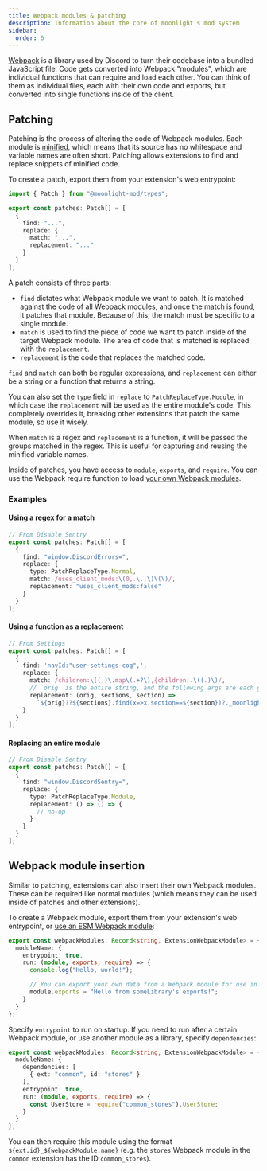 ```yaml
---
title: Webpack modules & patching
description: Information about the core of moonlight's mod system
sidebar:
  order: 6
---
```


[Webpack](https://webpack.js.org) is a library used by Discord to turn their codebase into a bundled JavaScript file. Code gets converted into Webpack "modules", which are individual functions that can require and load each other. You can think of them as individual files, each with their own code and exports, but converted into single functions inside of the client.

## Patching

Patching is the process of altering the code of Webpack modules. Each module is [minified](https://en.wikipedia.org/wiki/Minification_(programming)), which means that its source has no whitespace and variable names are often short. Patching allows extensions to find and replace snippets of minified code.

To create a patch, export them from your extension's web entrypoint:

```ts
import { Patch } from "@moonlight-mod/types";

export const patches: Patch[] = [
  {
    find: "...",
    replace: {
      match: "...",
      replacement: "..."
    }
  }
];
```

A patch consists of three parts:

- `find` dictates what Webpack module we want to patch. It is matched against the code of all Webpack modules, and once the match is found, it patches that module. Because of this, the match must be specific to a single module.
- `match` is used to find the piece of code we want to patch inside of the target Webpack module. The area of code that is matched is replaced with the `replacement`.
- `replacement` is the code that replaces the matched code.

`find` and `match` can both be regular expressions, and `replacement` can either be a string or a function that returns a string.

You can also set the `type` field in `replace` to `PatchReplaceType.Module`, in which case the `replacement` will be used as the entire module's code. This completely overrides it, breaking other extensions that patch the same module, so use it wisely.

When `match` is a regex and `replacement` is a function, it will be passed the groups matched in the regex. This is useful for capturing and reusing the minified variable names.

Inside of patches, you have access to `module`, `exports`, and `require`. You can use the Webpack require function to load [your own Webpack modules](#webpack-module-insertion).

### Examples

#### Using a regex for a match

```ts
// From Disable Sentry
export const patches: Patch[] = [
  {
    find: "window.DiscordErrors=",
    replace: {
      type: PatchReplaceType.Normal,
      match: /uses_client_mods:\(0,.\..\)\(\)/,
      replacement: "uses_client_mods:false"
    }
  }
];
```

#### Using a function as a replacement

```ts
// From Settings
export const patches: Patch[] = [
  {
    find: 'navId:"user-settings-cog",',
    replace: {
      match: /children:\[(.)\.map\(.+?\),{children:.\((.)\)/,
      // `orig` is the entire string, and the following args are each group
      replacement: (orig, sections, section) =>
        `${orig}??${sections}.find(x=>x.section==${section})?._moonlight_submenu?.()`
    }
  }
];
```

#### Replacing an entire module

```ts
// From Disable Sentry
export const patches: Patch[] = [
  {
    find: "window.DiscordSentry=",
    replace: {
      type: PatchReplaceType.Module,
      replacement: () => () => {
        // no-op
      }
    }
  }
];
```

## Webpack module insertion

Similar to patching, extensions can also insert their own Webpack modules. These can be required like normal modules (which means they can be used inside of patches and other extensions).

To create a Webpack module, export them from your extension's web entrypoint, or [use an ESM Webpack module](/ext-dev/esm-webpack-modules):

```ts
export const webpackModules: Record<string, ExtensionWebpackModule> = {
  moduleName: {
    entrypoint: true,
    run: (module, exports, require) => {
      console.log("Hello, world!");

      // You can export your own data from a Webpack module for use in other places.
      module.exports = "Hello from someLibrary's exports!";
    }
  }
};
```

Specify `entrypoint` to run on startup. If you need to run after a certain Webpack module, or use another module as a library, specify `dependencies`:

```ts
export const webpackModules: Record<string, ExtensionWebpackModule> = {
  moduleName: {
    dependencies: [
      { ext: "common", id: "stores" }
    ],
    entrypoint: true,
    run: (module, exports, require) => {
      const UserStore = require("common_stores").UserStore;
    }
  }
};
```

You can then require this module using the format `${ext.id}_${webpackModule.name}` (e.g. the `stores` Webpack module in the `common` extension has the ID `common_stores`).
